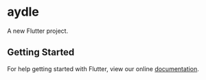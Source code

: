 # aydle

A new Flutter project.

## Getting Started

For help getting started with Flutter, view our online
[documentation](https://flutter.io/).
